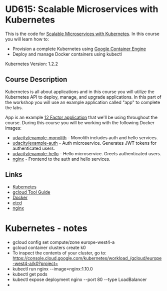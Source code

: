 # UD615: Scalable Microservices with Kubernetes

This is the code for [Scalable Microservices with Kubernetes](https://www.udacity.com/course/scalable-microservices-with-kubernetes--ud615).  In this course you will learn how to:

* Provision a complete Kubernetes using [Google Container Engine](https://cloud.google.com/container-engine)
* Deploy and manage Docker containers using kubectl

Kubernetes Version: 1.2.2

## Course Description

Kubernetes is all about applications and in this course you will utilize the Kubernetes API to deploy, manage, and upgrade applications. In this part of the workshop you will use an example application called "app" to complete the labs.

App is an example [12 Factor application](http://12factor.net/) that we'll be using throughout the course. During this course you will be working with the following Docker images:

* [udacity/example-monolith](https://hub.docker.com/r/udacity/example-monolith) - Monolith includes auth and hello services.
* [udacity/example-auth](https://hub.docker.com/r/udacity/example-auth) - Auth microservice. Generates JWT tokens for authenticated users.
* [udacity/example-hello](https://hub.docker.com/r/udacity/example-hello) - Hello microservice. Greets authenticated users.
* [nginx](https://hub.docker.com/_/nginx) - Frontend to the auth and hello services.

## Links

  * [Kubernetes](http://googlecloudplatform.github.io/kubernetes)
  * [gcloud Tool Guide](https://cloud.google.com/sdk/gcloud)
  * [Docker](https://docs.docker.com)
  * [etcd](https://coreos.com/docs/distributed-configuration/getting-started-with-etcd)
  * [nginx](http://nginx.org)

# Kubernetes - notes
 * gcloud config set compute/zone europe-west4-a
 * gcloud container clusters create k0
 * To inspect the contents of your cluster, go to: https://console.cloud.google.com/kubernetes/workload_/gcloud/europe-west4-a/k0?project=<PROJECT-ID>
 * kubectl run nginx --image=nginx:1.10.0
 * kubectl get pods
 * kubectl expose deployment nginx --port 80 --type LoadBalancer
 * 
